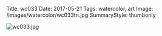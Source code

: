 Title: wc033
Date: 2017-05-21
Tags: watercolor, art
Image: /images/watercolor/wc033tn.jpg
SummaryStyle: thumbonly

![wc033.jpg]({static}/images/watercolor/wc033.jpg)
